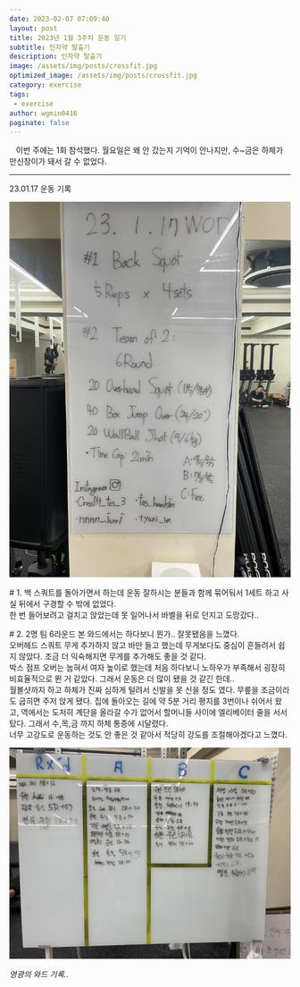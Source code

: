 ```yaml
---
date: 2023-02-07 07:09:40
layout: post
title: 2023년 1월 3주차 운동 일기
subtitle: 인자약 탈출기
description: 인자약 탈출기
image: /assets/img/posts/crossfit.jpg
optimized_image: /assets/img/posts/crossfit.jpg
category: exercise
tags:
 - exercise
author: wgmin0416
paginate: false
---
```


&nbsp;&nbsp; 이번 주에는 1회 참석했다. 월요일은 왜 안 갔는지 기억이 안나지만, 수~금은 하체가 만신창이가 돼서 갈 수 없었다.


<hr/>

23.01.17 운동 기록

<img src="/assets/img/posts/2023-02-07-crossfit-3/230117_wod.jpg"/>

\# 1. 백 스쿼트를 돌아가면서 하는데 운동 잘하시는 분들과 함께 묶어둬서 1세트 하고 사실 뒤에서 구경할 수 밖에 없었다.  
한 번 들어보려고 걸치고 앉았는데 못 일어나서 바벨을 뒤로 던지고 도망갔다..

\# 2. 2명 팀 6라운드 본 와드에서는 하다보니 뭔가.. 잘못됐음을 느꼈다.  
오버헤드 스쿼트 무게 추가하지 않고 바만 들고 했는데 무게보다도 중심이 흔들려서 쉽지 않았다.
조금 더 익숙해지면 무게를 추가해도 좋을 것 같다.  
박스 점프 오버는 눕혀서 여자 높이로 했는데 처음 하다보니 노하우가 부족해서 굉장히 비효율적으로 뛴 거 같았다.
그래서 운동은 더 많이 됐을 것 같긴 한데..   
월볼샷까지 하고 하체가 진짜 심하게 털려서 신발을 못 신을 정도 였다. 무릎을 조금이라도 굽히면 주저 앉게 됐다.
집에 돌아오는 길에 약 5분 거리 평지를 3번이나 쉬어서 왔고, 
역에서는 도저히 계단을 올라갈 수가 없어서 할머니들 사이에 엘리베이터 줄을 서서 탔다.
그래서 수,목,금 까지 하체 통증에 시달렸다.  
너무 고강도로 운동하는 것도 안 좋은 것 같아서 적당히 강도를 조절해야겠다고 느꼈다.

<img src="/assets/img/posts/2023-02-07-crossfit-3/230117_record.jpg"/>


*영광의 와드 기록..* <br/>